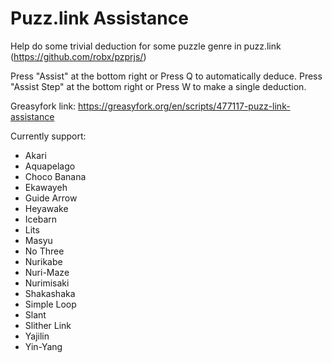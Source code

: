 # Puzz.link Assistance
Help do some trivial deduction for some puzzle genre in puzz.link (https://github.com/robx/pzprjs/)

Press "Assist" at the bottom right or Press Q to automatically deduce.
Press "Assist Step" at the bottom right or Press W to make a single deduction.

Greasyfork link:
https://greasyfork.org/en/scripts/477117-puzz-link-assistance

Currently support:
* Akari
* Aquapelago
* Choco Banana
* Ekawayeh
* Guide Arrow
* Heyawake
* Icebarn
* Lits
* Masyu
* No Three
* Nurikabe
* Nuri-Maze
* Nurimisaki
* Shakashaka
* Simple Loop
* Slant
* Slither Link
* Yajilin
* Yin-Yang